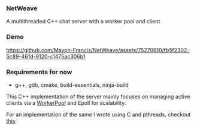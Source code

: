 ### NetWeave

A multithreaded C++ chat server with a worker pool and client

### Demo
https://github.com/Mayon-Francis/NetWeave/assets/75270610/fb5f2302-5c89-461d-9120-c1475ac306b1

### Requirements for now

-   g++, gdb, cmake, build-essentials, ninja-build

This C++ implementation of the server mainly focuses on managing active clients via a [WorkerPool](https://github.com/Mayon-Francis/NetWeave/blob/main/src/libs/worker/pool.cpp) and Epoll for scalability.

For an implementation of the same I wrote using C and pthreads, checkout [this](https://github.com/Mayon-Francis/CN_LAB_S6/tree/main/4_chatServer).
